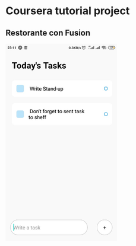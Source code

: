 # Coursera tutorial project
## Restorante con Fusion
<img src="https://github.com/nursultanbegaliev/todoList-react-native/blob/main/todoList.jpeg" alt="drawing" width="300" heigth="600"/>


